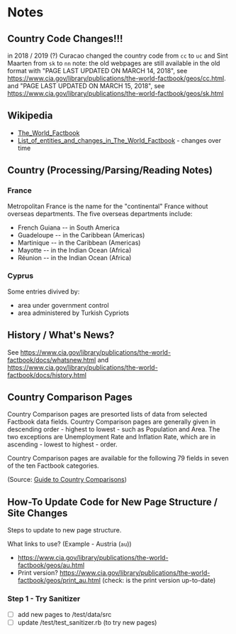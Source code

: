 # Notes


## Country Code Changes!!!

in 2018 / 2019 (?) Curacao changed the country code from `cc` to `uc`
and Sint Maarten from `sk` to `nn`
note: the old webpages are still available in the old format
with "PAGE LAST UPDATED ON MARCH 14, 2018",
see <https://www.cia.gov/library/publications/the-world-factbook/geos/cc.html>.
and "PAGE LAST UPDATED ON MARCH 15, 2018",
see <https://www.cia.gov/library/publications/the-world-factbook/geos/sk.html>



## Wikipedia

- [The_World_Factbook](https://en.wikipedia.org/wiki/The_World_Factbook)
- [List_of_entities_and_changes_in_The_World_Factbook](https://en.wikipedia.org/wiki/List_of_entities_and_changes_in_The_World_Factbook)   - changes over time


## Country (Processing/Parsing/Reading Notes)

### France

Metropolitan France is the name for the "continental" France without overseas departments.
The five overseas departments include:

- French Guiana -- in South America
- Guadeloupe -- in the Caribbean (Americas)
- Martinique -- in the Caribbean (Americas)
- Mayotte -- in the Indian Ocean (Africa)
- Réunion -- in the Indian Ocean (Africa)

### Cyprus

Some entries divived by:

- area under government control
- area administered by Turkish Cypriots



## History / What's News?

See <https://www.cia.gov/library/publications/the-world-factbook/docs/whatsnew.html>
and <https://www.cia.gov/library/publications/the-world-factbook/docs/history.html>



## Country Comparison Pages

Country Comparison pages are presorted lists of data from selected Factbook data fields.
Country Comparison pages are generally given in descending order - highest to lowest - such as Population and Area.
The two exceptions are Unemployment Rate and Inflation Rate, which are in ascending - lowest to highest - order.

Country Comparison pages are available for the following 79 fields in seven of the ten Factbook categories.

(Source: [Guide to Country Comparisons](https://www.cia.gov/library/publications/the-world-factbook/rankorder/rankorderguide.html))



## How-To Update Code for New Page Structure / Site Changes

Steps to update to new page structure.

What links to use? (Example - Austria (`au`))

- <https://www.cia.gov/library/publications/the-world-factbook/geos/au.html>
- Print version? <https://www.cia.gov/library/publications/the-world-factbook/geos/print_au.html> (check: is the print version up-to-date)


### Step 1 - Try Sanitizer

- [ ] add new pages to /test/data/src
- [ ] update /test/test_sanitizer.rb  (to try new pages)
